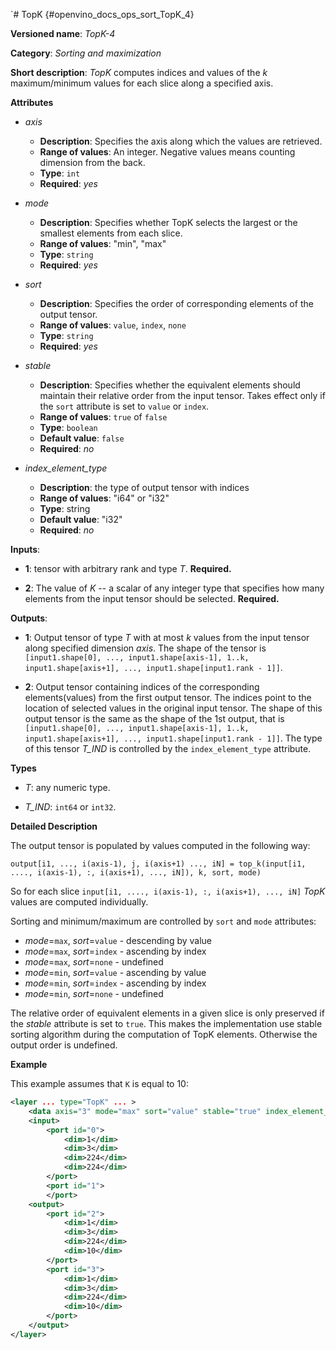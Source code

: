 `# TopK  {#openvino_docs_ops_sort_TopK_4}

**Versioned name**: *TopK-4*

**Category**: *Sorting and maximization*

**Short description**: *TopK* computes indices and values of the *k* maximum/minimum values for each slice along a specified axis.

**Attributes**

* *axis*

  * **Description**: Specifies the axis along which the values are retrieved.
  * **Range of values**: An integer. Negative values means counting dimension from the back.
  * **Type**: `int`
  * **Required**: *yes*

* *mode*

  * **Description**: Specifies whether TopK selects the largest or the smallest elements from each slice.
  * **Range of values**: "min", "max"
  * **Type**: `string`
  * **Required**: *yes*

* *sort*

  * **Description**: Specifies the order of corresponding elements of the output tensor.
  * **Range of values**: `value`, `index`, `none`
  * **Type**: `string`
  * **Required**: *yes*

* *stable*

  * **Description**: Specifies whether the equivalent elements should maintain their relative order from the input tensor. Takes effect only if the `sort` attribute is set to `value` or `index`.
  * **Range of values**: `true` of `false`
  * **Type**: `boolean`
  * **Default value**: `false`
  * **Required**: *no*

* *index_element_type*

  * **Description**: the type of output tensor with indices
  * **Range of values**: "i64" or "i32"
  * **Type**: string
  * **Default value**: "i32"
  * **Required**: *no*


**Inputs**:

*   **1**: tensor with arbitrary rank and type *T*. **Required.**

*   **2**: The value of *K* -- a scalar of any integer type that specifies how many elements from the input tensor should be selected. **Required.**

**Outputs**:

*   **1**: Output tensor of type *T* with at most *k* values from the input tensor along specified dimension *axis*. The shape of the tensor is `[input1.shape[0], ..., input1.shape[axis-1], 1..k, input1.shape[axis+1], ..., input1.shape[input1.rank - 1]]`.

*   **2**: Output tensor containing indices of the corresponding elements(values) from the first output tensor. The indices point to the location of selected values in the original input tensor. The shape of this output tensor is the same as the shape of the 1st output, that is `[input1.shape[0], ..., input1.shape[axis-1], 1..k, input1.shape[axis+1], ..., input1.shape[input1.rank - 1]]`. The type of this tensor *T_IND* is controlled by the `index_element_type` attribute.

**Types**

* *T*: any numeric type.

* *T_IND*: `int64` or `int32`.

**Detailed Description**

The output tensor is populated by values computed in the following way:

    output[i1, ..., i(axis-1), j, i(axis+1) ..., iN] = top_k(input[i1, ...., i(axis-1), :, i(axis+1), ..., iN]), k, sort, mode)

So for each slice `input[i1, ...., i(axis-1), :, i(axis+1), ..., iN]` *TopK* values are computed individually.

Sorting and minimum/maximum are controlled by `sort` and `mode` attributes:
  * *mode*=`max`, *sort*=`value` - descending by value
  * *mode*=`max`, *sort*=`index` - ascending by index
  * *mode*=`max`, *sort*=`none`  - undefined
  * *mode*=`min`, *sort*=`value` - ascending by value
  * *mode*=`min`, *sort*=`index` - ascending by index
  * *mode*=`min`, *sort*=`none`  - undefined

The relative order of equivalent elements in a given slice is only preserved if the *stable* attribute is set to `true`. This makes the implementation use stable sorting algorithm during the computation of TopK elements. Otherwise the output order is undefined.

**Example**

This example assumes that `K` is equal to 10:

```xml
<layer ... type="TopK" ... >
    <data axis="3" mode="max" sort="value" stable="true" index_element_type="i64"/>
    <input>
        <port id="0">
            <dim>1</dim>
            <dim>3</dim>
            <dim>224</dim>
            <dim>224</dim>
        </port>
        <port id="1">
        </port>
    <output>
        <port id="2">
            <dim>1</dim>
            <dim>3</dim>
            <dim>224</dim>
            <dim>10</dim>
        </port>
        <port id="3">
            <dim>1</dim>
            <dim>3</dim>
            <dim>224</dim>
            <dim>10</dim>
        </port>
    </output>
</layer>
```
